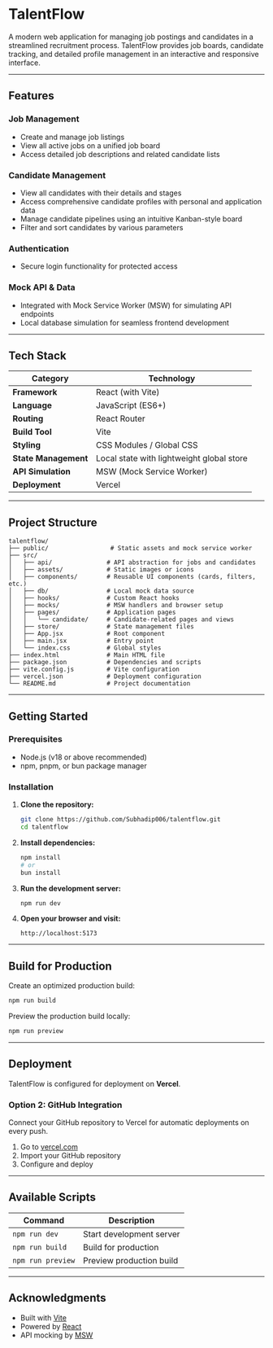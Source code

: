 # TalentFlow

A modern web application for managing job postings and candidates in a streamlined recruitment process. TalentFlow provides job boards, candidate tracking, and detailed profile management in an interactive and responsive interface.

---

## Features

### Job Management
- Create and manage job listings
- View all active jobs on a unified job board
- Access detailed job descriptions and related candidate lists

### Candidate Management
- View all candidates with their details and stages
- Access comprehensive candidate profiles with personal and application data
- Manage candidate pipelines using an intuitive Kanban-style board
- Filter and sort candidates by various parameters

### Authentication
- Secure login functionality for protected access

### Mock API & Data
- Integrated with Mock Service Worker (MSW) for simulating API endpoints
- Local database simulation for seamless frontend development

---

## Tech Stack

| Category | Technology |
|----------|-----------|
| **Framework** | React (with Vite) |
| **Language** | JavaScript (ES6+) |
| **Routing** | React Router |
| **Build Tool** | Vite |
| **Styling** | CSS Modules / Global CSS |
| **State Management** | Local state with lightweight global store |
| **API Simulation** | MSW (Mock Service Worker) |
| **Deployment** | Vercel |

---

## Project Structure

```
talentflow/
├── public/                 # Static assets and mock service worker
├── src/
│   ├── api/               # API abstraction for jobs and candidates
│   ├── assets/            # Static images or icons
│   ├── components/        # Reusable UI components (cards, filters, etc.)
│   ├── db/                # Local mock data source
│   ├── hooks/             # Custom React hooks
│   ├── mocks/             # MSW handlers and browser setup
│   ├── pages/             # Application pages
│   │   └── candidate/     # Candidate-related pages and views
│   ├── store/             # State management files
│   ├── App.jsx            # Root component
│   ├── main.jsx           # Entry point
│   └── index.css          # Global styles
├── index.html             # Main HTML file
├── package.json           # Dependencies and scripts
├── vite.config.js         # Vite configuration
├── vercel.json            # Deployment configuration
└── README.md              # Project documentation
```

---

## Getting Started

### Prerequisites

- Node.js (v18 or above recommended)
- npm, pnpm, or bun package manager

### Installation

1. **Clone the repository:**
   ```bash
   git clone https://github.com/Subhadip006/talentflow.git
   cd talentflow
   ```

2. **Install dependencies:**
   ```bash
   npm install
   # or
   bun install
   ```

3. **Run the development server:**
   ```bash
   npm run dev
   ```

4. **Open your browser and visit:**
   ```
   http://localhost:5173
   ```

---

## Build for Production

Create an optimized production build:

```bash
npm run build
```

Preview the production build locally:

```bash
npm run preview
```

---

## Deployment

TalentFlow is configured for deployment on **Vercel**.

### Option 2: GitHub Integration

Connect your GitHub repository to Vercel for automatic deployments on every push.

1. Go to [vercel.com](https://vercel.com)
2. Import your GitHub repository
3. Configure and deploy

---

## Available Scripts

| Command | Description |
|---------|-------------|
| `npm run dev` | Start development server |
| `npm run build` | Build for production |
| `npm run preview` | Preview production build |

---

## Acknowledgments

- Built with [Vite](https://vitejs.dev/)
- Powered by [React](https://react.dev/)
- API mocking by [MSW](https://mswjs.io/)